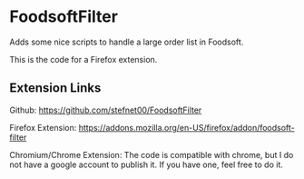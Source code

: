 # FoodsoftFilter
Adds some nice scripts to handle a large order list in Foodsoft.

This is the code for a Firefox extension.


## Extension Links ##
Github: https://github.com/stefnet00/FoodsoftFilter

Firefox Extension: https://addons.mozilla.org/en-US/firefox/addon/foodsoft-filter

Chromium/Chrome Extension: The code is compatible with chrome, but I do not have a google account to publish it. If you have one, feel free to do it.

